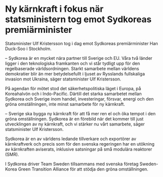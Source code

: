 # Ny kärnkraft i fokus när statsministern tog emot Sydkoreas premiärminister

Statsminister Ulf Kristersson tog i dag emot Sydkoreas premiärminister Han Duck-Soo i Stockholm.

– Sydkorea är en mycket nära partner till Sverige och EU. Våra två länder ligger i den teknologiska framkanten och vi står tydligt upp för den regelbaserade världsordningen. Starkt samarbete mellan världens demokratier blir än mer betydelsefullt i ljuset av Rysslands fullskaliga invasion mot Ukraina, säger statsminister Ulf Kristersson.

På agendan för mötet stod det säkerhetspolitiska läget i Europa, på Koreahalvön och i Indo-Pacific. Därtill det starka samarbetet mellan Sydkorea och Sverige inom handel, investeringar, försvar, energi och den gröna omställningen, inte minst samarbete för ny kärnkraft.

– Sverige ska bygga ny kärnkraft för att få mer ren el och öka tempot i den gröna omställningen. Sydkorea är en förebild när det kommer till just utvecklingen av ny kärnkraft, och vi stärker nu vårt samarbete, säger statsminister Ulf Kristersson.

Sydkorea är en av världens ledande tillverkare och exportörer av kärnkraftverk och precis som för den svenska regeringen har en utökning av kärnkraften aviserats, inklusive satsningar på små modulära reaktorer (SMR).

I Sydkorea driver Team Sweden tillsammans med svenska företag Sweden-Korea Green Transition Alliance för att stödja den gröna omställningen.
